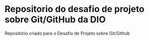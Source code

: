# Repositorio do desafio de projeto sobre Git/GitHub da DIO
Repositório criado para o Desafio de Projeto sobre Git/Github
